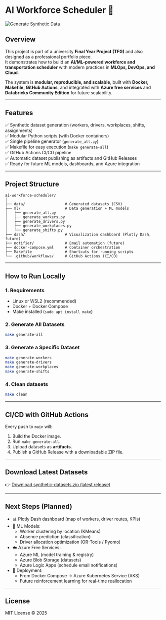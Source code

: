 # AI Workforce Scheduler 🚀

![Generate Synthetic Data](https://github.com/amachicielo/ai-workforce-scheduler/actions/workflows/generate.yml/badge.svg)

## Overview
This project is part of a university **Final Year Project (TFG)** and also designed as a professional portfolio piece.  
It demonstrates how to build an **AI/ML-powered workforce and transportation scheduler** with modern practices in **MLOps, DevOps, and Cloud**.

The system is **modular, reproducible, and scalable**, built with **Docker, Makefile, GitHub Actions**, and integrated with **Azure free services** and **Databricks Community Edition** for future scalability.

---

## Features
✅ Synthetic dataset generation (workers, drivers, workplaces, shifts, assignments)  
✅ Modular Python scripts (with Docker containers)  
✅ Single pipeline generator (`generate_all.py`)  
✅ Makefile for easy execution (`make generate-all`)  
✅ GitHub Actions CI/CD pipeline  
✅ Automatic dataset publishing as artifacts and GitHub Releases  
✅ Ready for future ML models, dashboards, and Azure integration  

---

## Project Structure
```
ai-workforce-scheduler/
│
├── data/                  # Generated datasets (CSV)
├── ml/                    # Data generation + ML models
│   ├── generate_all.py
│   ├── generate_workers.py
│   ├── generate_drivers.py
│   ├── generate_workplaces.py
│   └── generate_shifts.py
├── dash/                  # Visualization dashboard (Plotly Dash, future)
├── notifier/              # Email automation (future)
├── docker-compose.yml     # Container orchestration
├── Makefile               # Shortcuts for running scripts
└── .github/workflows/     # GitHub Actions (CI/CD)
```

---

## How to Run Locally

### 1. Requirements
- Linux or WSL2 (recommended)  
- Docker + Docker Compose  
- Make installed (`sudo apt install make`)

### 2. Generate All Datasets
```bash
make generate-all
```

### 3. Generate a Specific Dataset
```bash
make generate-workers
make generate-drivers
make generate-workplaces
make generate-shifts
```

### 4. Clean datasets
```bash
make clean
```

---

## CI/CD with GitHub Actions
Every push to `main` will:
1. Build the Docker image.  
2. Run `make generate-all`.  
3. Upload datasets as **artifacts**.  
4. Publish a GitHub Release with a downloadable ZIP file.  

---

## Download Latest Datasets
👉 [Download synthetic-datasets.zip (latest release)](https://github.com/amachicielo/ai-workforce-scheduler/releases/latest)

---

## Next Steps (Planned)
- 📊 Plotly Dash dashboard (map of workers, driver routes, KPIs)  
- 🧠 ML Models:
  - Worker clustering by location (KMeans)
  - Absence prediction (classification)
  - Driver allocation optimization (OR-Tools / Pyomo)
- ☁️ Azure Free Services:
  - Azure ML (model training & registry)
  - Azure Blob Storage (datasets)
  - Azure Logic Apps (schedule email notifications)
- 🚀 Deployment:
  - From Docker Compose → Azure Kubernetes Service (AKS)
  - Future reinforcement learning for real-time reallocation

---

## License
MIT License © 2025  
